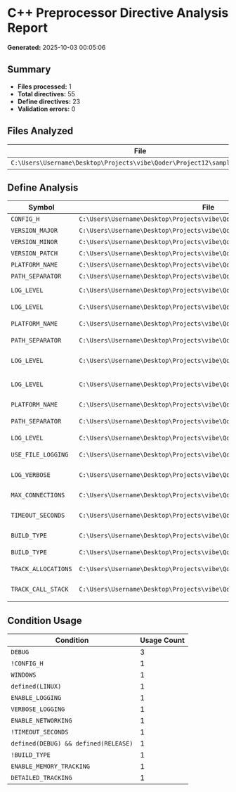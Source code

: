 # C++ Preprocessor Directive Analysis Report

**Generated:** 2025-10-03 00:05:06

## Summary

- **Files processed:** 1
- **Total directives:** 55
- **Define directives:** 23
- **Validation errors:** 0

## Files Analyzed

| File | Lines | Directives | Defines | Errors |
|------|-------|------------|---------|--------|
| `C:\Users\Username\Desktop\Projects\vibe\Qoder\Project12\samples\config.h` | 68 | 55 | 23 | 0 |

## Define Analysis

| Symbol | File | Line | Context |
|--------|------|------|---------|
| `CONFIG_H` | `C:\Users\Username\Desktop\Projects\vibe\Qoder\Project12\samples\config.h` | 2 | `!CONFIG_H` |
| `VERSION_MAJOR` | `C:\Users\Username\Desktop\Projects\vibe\Qoder\Project12\samples\config.h` | 5 | `!CONFIG_H` |
| `VERSION_MINOR` | `C:\Users\Username\Desktop\Projects\vibe\Qoder\Project12\samples\config.h` | 6 | `!CONFIG_H` |
| `VERSION_PATCH` | `C:\Users\Username\Desktop\Projects\vibe\Qoder\Project12\samples\config.h` | 7 | `!CONFIG_H` |
| `PLATFORM_NAME` | `C:\Users\Username\Desktop\Projects\vibe\Qoder\Project12\samples\config.h` | 11 | `!CONFIG_H && WINDOWS` |
| `PATH_SEPARATOR` | `C:\Users\Username\Desktop\Projects\vibe\Qoder\Project12\samples\config.h` | 12 | `!CONFIG_H && WINDOWS` |
| `LOG_LEVEL` | `C:\Users\Username\Desktop\Projects\vibe\Qoder\Project12\samples\config.h` | 14 | `!CONFIG_H && WINDOWS && DEBUG` |
| `LOG_LEVEL` | `C:\Users\Username\Desktop\Projects\vibe\Qoder\Project12\samples\config.h` | 16 | `!CONFIG_H && WINDOWS && !DEBUG` |
| `PLATFORM_NAME` | `C:\Users\Username\Desktop\Projects\vibe\Qoder\Project12\samples\config.h` | 19 | `!CONFIG_H && defined(LINUX)` |
| `PATH_SEPARATOR` | `C:\Users\Username\Desktop\Projects\vibe\Qoder\Project12\samples\config.h` | 20 | `!CONFIG_H && defined(LINUX)` |
| `LOG_LEVEL` | `C:\Users\Username\Desktop\Projects\vibe\Qoder\Project12\samples\config.h` | 22 | `!CONFIG_H && defined(LINUX) && DEBUG` |
| `LOG_LEVEL` | `C:\Users\Username\Desktop\Projects\vibe\Qoder\Project12\samples\config.h` | 24 | `!CONFIG_H && defined(LINUX) && !DEBUG` |
| `PLATFORM_NAME` | `C:\Users\Username\Desktop\Projects\vibe\Qoder\Project12\samples\config.h` | 27 | `!CONFIG_H && !defined(LINUX)` |
| `PATH_SEPARATOR` | `C:\Users\Username\Desktop\Projects\vibe\Qoder\Project12\samples\config.h` | 28 | `!CONFIG_H && !defined(LINUX)` |
| `LOG_LEVEL` | `C:\Users\Username\Desktop\Projects\vibe\Qoder\Project12\samples\config.h` | 29 | `!CONFIG_H && !defined(LINUX)` |
| `USE_FILE_LOGGING` | `C:\Users\Username\Desktop\Projects\vibe\Qoder\Project12\samples\config.h` | 34 | `!CONFIG_H && ENABLE_LOGGING` |
| `LOG_VERBOSE` | `C:\Users\Username\Desktop\Projects\vibe\Qoder\Project12\samples\config.h` | 36 | `!CONFIG_H && ENABLE_LOGGING && VERBOSE_LOGGING` |
| `MAX_CONNECTIONS` | `C:\Users\Username\Desktop\Projects\vibe\Qoder\Project12\samples\config.h` | 41 | `!CONFIG_H && ENABLE_NETWORKING` |
| `TIMEOUT_SECONDS` | `C:\Users\Username\Desktop\Projects\vibe\Qoder\Project12\samples\config.h` | 43 | `!CONFIG_H && ENABLE_NETWORKING && !TIMEOUT_SECONDS` |
| `BUILD_TYPE` | `C:\Users\Username\Desktop\Projects\vibe\Qoder\Project12\samples\config.h` | 54 | `!CONFIG_H && !BUILD_TYPE && DEBUG` |
| `BUILD_TYPE` | `C:\Users\Username\Desktop\Projects\vibe\Qoder\Project12\samples\config.h` | 56 | `!CONFIG_H && !BUILD_TYPE && !DEBUG` |
| `TRACK_ALLOCATIONS` | `C:\Users\Username\Desktop\Projects\vibe\Qoder\Project12\samples\config.h` | 62 | `!CONFIG_H && ENABLE_MEMORY_TRACKING` |
| `TRACK_CALL_STACK` | `C:\Users\Username\Desktop\Projects\vibe\Qoder\Project12\samples\config.h` | 64 | `!CONFIG_H && ENABLE_MEMORY_TRACKING && DETAILED_TRACKING` |

## Condition Usage

| Condition | Usage Count |
|-----------|-------------|
| `DEBUG` | 3 |
| `!CONFIG_H` | 1 |
| `WINDOWS` | 1 |
| `defined(LINUX)` | 1 |
| `ENABLE_LOGGING` | 1 |
| `VERBOSE_LOGGING` | 1 |
| `ENABLE_NETWORKING` | 1 |
| `!TIMEOUT_SECONDS` | 1 |
| `defined(DEBUG) && defined(RELEASE)` | 1 |
| `!BUILD_TYPE` | 1 |
| `ENABLE_MEMORY_TRACKING` | 1 |
| `DETAILED_TRACKING` | 1 |
